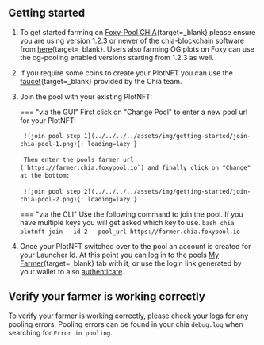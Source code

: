 ## Getting started

1. To get started farming on [Foxy-Pool CHIA](https://chia.foxypool.io){target=_blank} please ensure you are using version 1.2.3 or newer of the chia-blockchain software from [here](https://github.com/Chia-Network/chia-blockchain/releases/latest){target=_blank}. Users also farming OG plots on Foxy can use the og-pooling enabled versions starting from 1.2.3 as well.
2. If you require some coins to create your PlotNFT you can use the [faucet](https://faucet.chia.net){target=_blank} provided by the Chia team.
3. Join the pool with your existing PlotNFT:

    === "via the GUI"
        First click on "Change Pool" to enter a new pool url for your PlotNFT:

        ![join pool step 1](../../../../assets/img/getting-started/join-chia-pool-1.png){: loading=lazy }

        Then enter the pools farmer url (`https://farmer.chia.foxypool.io`) and finally click on "Change" at the bottom:

        ![join pool step 2](../../../../assets/img/getting-started/join-chia-pool-2.png){: loading=lazy }

    === "via the CLI"
        Use the following command to join the pool. If you have multiple keys you will get asked which key to use.
        ```bash
        chia plotnft join --id 2 --pool_url https://farmer.chia.foxypool.io
        ```

4. Once your PlotNFT switched over to the pool an account is created for your Launcher Id. At this point you can log in to the pools [My Farmer](https://chia.foxypool.io/my-farmer){target=_blank} tab with it, or use the login link generated by your wallet to also [authenticate](authenticate.md).

## Verify your farmer is working correctly

To verify your farmer is working correctly, please check your logs for any pooling errors.
Pooling errors can be found in your chia `debug.log` when searching for `Error in pooling`.
